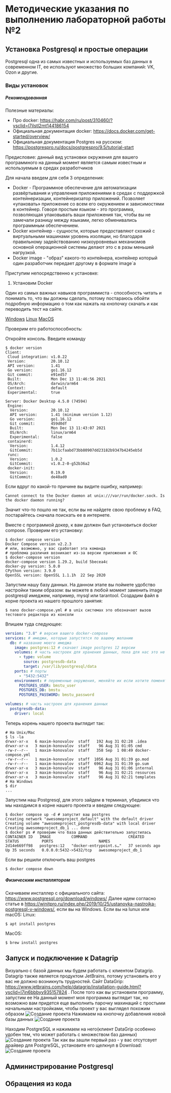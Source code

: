 # Методические указания по выполнению лабораторной работы №2  

## Установка Postgresql и простые операции
Postgresql одна из самых известных и используемых баз данных в современном IT,
ее используют множество больших компаний: VK, Ozon и другие.

### Виды установок
##### Рекомендованная
Полезные материалы:
- Про docker: https://habr.com/ru/post/310460/?ysclid=l7ilstl2mt144186154
- Официальная документация docker: https://docs.docker.com/get-started/overview/
- Официальная документация Postgres на русском: https://postgrespro.ru/docs/postgrespro/9.5/tutorial-start

Предисловие: данный вид установки окружения
для вашего программного на данный момент 
является самым известным и используемым 
в средах разработчиков

Для начала введем для себя 3 определения:
* Docker - Программное обеспечение для автоматизации развёртывания и управления приложениями в средах с поддержкой контейнеризации, контейнеризатор приложений. Позволяет «упаковать» приложение со всем его окружением и зависимостями в контейнер.
Говоря простым языком - это программа, позволяющая упаковывать ваши приложения так, чтобы вы не замечали разницу между языками,
легко обменивались программным обеспечением.
* Docker контейнер - сущности,
которые предоставляют схожий с виртуальными машинами уровень изоляции,
но благодаря правильному задействованию низкоуровневых механизмов основной операционной системы делают это с в разы меньшей нагрузкой.
* Docker image - "образ" какого-то контейнера, контейнер который один разработчик передает другому в формате image`a

Приступим непосредственно к установке:
1. Установим Docker

Один из самых важных навыков программиста - способность читать и понимать то, что вы должны сделать,
потому постараюсь обойти подробную информацию о том как нажать на кнопочку скачать и как переводить тест на сайте.

[Windows](https://docs.docker.com/desktop/install/windows-install/)
[Linux](https://docs.docker.com/desktop/install/linux-install/)
[MacOS](https://docs.docker.com/desktop/install/mac-install/)

Проверим его работоспособность:

Откройте консоль. Введите команду 
```shell
$ docker version
Client:
 Cloud integration: v1.0.22
 Version:           20.10.12
 API version:       1.41
 Go version:        go1.16.12
 Git commit:        e91ed57
 Built:             Mon Dec 13 11:46:56 2021
 OS/Arch:           darwin/arm64
 Context:           default
 Experimental:      true

Server: Docker Desktop 4.5.0 (74594)
 Engine:
  Version:          20.10.12
  API version:      1.41 (minimum version 1.12)
  Go version:       go1.16.12
  Git commit:       459d0df
  Built:            Mon Dec 13 11:43:07 2021
  OS/Arch:          linux/arm64
  Experimental:     false
 containerd:
  Version:          1.4.12
  GitCommit:        7b11cfaabd73bb80907dd23182b9347b4245eb5d
 runc:
  Version:          1.0.2
  GitCommit:        v1.0.2-0-g52b36a2
 docker-init:
  Version:          0.19.0
  GitCommit:        de40ad0
```
Если вдруг по какой-то причине вы видите ошибку, например:
```shell
Cannot connect to the Docker daemon at unix:///var/run/docker.sock. Is the docker daemon running?
```
Значит что-то пошло не так, если вы не найдете свою проблему в FAQ, постарайтесь сначала поискать ее в интернете.

Вместе с программой докер, к вам должен был установиться docker compose. Проверим его установку:
```shell
$ docker compose version
Docker Compose version v2.2.3
# или, возможно, у вас сработает эта команда
# проблема различия возникает из-за версии приложения и ОС
$ docker-compose version
docker-compose version 1.29.2, build 5becea4c
docker-py version: 5.0.0
CPython version: 3.9.0
OpenSSL version: OpenSSL 1.1.1h  22 Sep 2020
```
Запустим нашу базу данных. На данном этапе вы поймете удобство настройки таким образом:
вы можете в любой момент заменить image postgresql имеджем, например, mysql или tarantool.
Создадим файл в корне проекта из нашего прошлого занятия:
```shell
$ nano docker-compose.yml # в unix системах это обозначает вызов тестового редактора из консоли
```
Впишем туда следующее:
```yaml
version: "3.8" # версия вашего docker-compose
services: # имеджи, которые запустятся по вашему желанию
  db: # название моего имеджа
    image: postgres:12 # скачает image postgres 12 версии
    volumes: # часть настроек для хранения данных, пока для нас это не важно
      - type: volume
        source: postgresdb-data
        target: /var/lib/postgresql/data
    ports: # порты
      - "5432:5432"
    environment: # переменные окружения, меняйте их если хотите поменять пароль, логин или название стартовой базы данных
      POSTGRES_USER: bmstu_user
      POSTGRES_DB: bmstu
      POSTGRES_PASSWORD: bmstu_password

volumes: # часть настроек для хранения данных
  postgresdb-data:
    driver: local
```
Теперь корень нашего проекта выглядит так:
```shell
# На Unix/Mac
$ ls -la 
drwxr-xr-x   6 maxim-konovalov  staff   192 Aug 31 02:28 .idea
drwxr-xr-x   3 maxim-konovalov  staff    96 Aug 31 01:05 cmd
-rw-r--r--   1 maxim-konovalov  staff   358 Sep  1 08:49 docker-compose.yml
-rw-r--r--   1 maxim-konovalov  staff  1056 Aug 31 01:39 go.mod
-rw-r--r--   1 maxim-konovalov  staff  6962 Aug 31 01:39 go.sum
drwxr-xr-x   3 maxim-konovalov  staff    96 Aug 31 01:06 internal
drwxr-xr-x   3 maxim-konovalov  staff    96 Aug 31 02:21 resources
drwxr-xr-x   3 maxim-konovalov  staff    96 Aug 31 02:21 templates
# На Windows
$ dir
...
```
Запустим наш Postgresql, для этого зайдем в терминал, убедимся что мы находимся в корне нашего проекта и введем следующее:
```shell
$ docker compose up -d # запустит ваш postgres
Creating network "awesomeproject_default" with the default driver
Creating volume "awesomeproject_postgresdb-data" with local driver
Creating awesomeproject_db_1 ... done
$ docker ps # проверим что база данных действительно запустилась
CONTAINER ID   IMAGE         COMMAND                  CREATED          STATUS          PORTS                    NAMES
2d14e669ff98   postgres:12   "docker-entrypoint.s…"   37 seconds ago   Up 35 seconds   0.0.0.0:5432->5432/tcp   awesomeproject_db_1
```

Если вы решили отключить ваш postgres
```shell
$ docker compose down
```
##### Физическим инсталлятором
Скачиваем инсталлер с официального сайта: https://www.postgresql.org/download/windows/
Далее идем согласно статье в https://winitpro.ru/index.php/2019/10/25/ustanovka-nastrojka-postgresql-v-windows/, если вы на Windows.
Если вы на lunux или macOS:
Linux:
```shell
$ apt install postgres
```
MacOS: 
```shell
$ brew install postgres 
```

## Запуск и подключение к Datagrip
Визуально с базой данных мы будем работать с клиентом Datagrip.
Datagrip также является продуктом JetBrains, потому установить его у вас не должно возникнуть трудностей. Сайт DataGrip: https://www.jetbrains.com/help/datagrip/installation-guide.html?ysclid=l7in6bbbyy935157824
. После того как вы установили программу, запустим ее
На данный момент моя программа выглядит так, но возможно вам придется еще выполнить парочку махинаций c простыми начальными настройками,
чтобы проект у вас выглядел похожим образом
![Создание проекта](docs/1.png)
Нажимаем на кнопочку добавления новой базы данных
![Создание проекта](docs/2.png)

Находим PostgreSQL и нажимаем на него(клиент DataGrip особенно удобен тем, что может работать с множеством баз данных)
![Создание проекта](docs/3.png)
Так как вы зашли первый раз - у вас отсутсвует драйвер для PostgreSQL, установите его щелкнул в Download:
![Создание проекта](docs/4.png)

## Администрирование Postgresql
## Обращения из кода